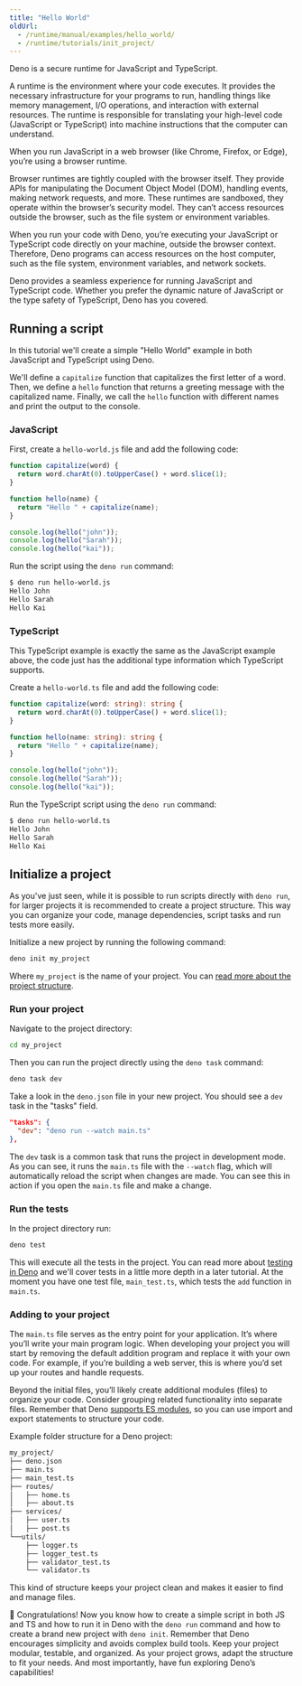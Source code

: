```yaml
---
title: "Hello World"
oldUrl:
  - /runtime/manual/examples/hello_world/
  - /runtime/tutorials/init_project/
---
```


Deno is a secure runtime for JavaScript and TypeScript.

A runtime is the environment where your code executes. It provides the necessary
infrastructure for your programs to run, handling things like memory management,
I/O operations, and interaction with external resources. The runtime is
responsible for translating your high-level code (JavaScript or TypeScript) into
machine instructions that the computer can understand.

When you run JavaScript in a web browser (like Chrome, Firefox, or Edge), you’re
using a browser runtime.

Browser runtimes are tightly coupled with the browser itself. They provide APIs
for manipulating the Document Object Model (DOM), handling events, making
network requests, and more. These runtimes are sandboxed, they operate within
the browser’s security model. They can’t access resources outside the browser,
such as the file system or environment variables.

When you run your code with Deno, you’re executing your JavaScript or TypeScript
code directly on your machine, outside the browser context. Therefore, Deno
programs can access resources on the host computer, such as the file system,
environment variables, and network sockets.

Deno provides a seamless experience for running JavaScript and TypeScript code.
Whether you prefer the dynamic nature of JavaScript or the type safety of
TypeScript, Deno has you covered.

## Running a script

In this tutorial we'll create a simple "Hello World" example in both JavaScript
and TypeScript using Deno.

We'll define a `capitalize` function that capitalizes the first letter of a
word. Then, we define a `hello` function that returns a greeting message with
the capitalized name. Finally, we call the `hello` function with different names
and print the output to the console.

### JavaScript

First, create a `hello-world.js` file and add the following code:

```js title="hello-world.js"
function capitalize(word) {
  return word.charAt(0).toUpperCase() + word.slice(1);
}

function hello(name) {
  return "Hello " + capitalize(name);
}

console.log(hello("john"));
console.log(hello("Sarah"));
console.log(hello("kai"));
```

Run the script using the `deno run` command:

```sh
$ deno run hello-world.js
Hello John
Hello Sarah
Hello Kai
```

### TypeScript

This TypeScript example is exactly the same as the JavaScript example above, the
code just has the additional type information which TypeScript supports.

Create a `hello-world.ts` file and add the following code:

```ts title="hello-world.ts"
function capitalize(word: string): string {
  return word.charAt(0).toUpperCase() + word.slice(1);
}

function hello(name: string): string {
  return "Hello " + capitalize(name);
}

console.log(hello("john"));
console.log(hello("Sarah"));
console.log(hello("kai"));
```

Run the TypeScript script using the `deno run` command:

```sh
$ deno run hello-world.ts
Hello John
Hello Sarah
Hello Kai
```

## Initialize a project

As you've just seen, while it is possible to run scripts directly with
`deno run`, for larger projects it is recommended to create a project structure.
This way you can organize your code, manage dependencies, script tasks and run
tests more easily.

Initialize a new project by running the following command:

```sh
deno init my_project
```

Where `my_project` is the name of your project. You can
[read more about the project structure](/runtime/getting_started/first_project/).

### Run your project

Navigate to the project directory:

```sh
cd my_project
```

Then you can run the project directly using the `deno task` command:

```sh
deno task dev
```

Take a look in the `deno.json` file in your new project. You should see a `dev`
task in the "tasks" field.

```json title="deno.json"
"tasks": {
  "dev": "deno run --watch main.ts"
},
```

The `dev` task is a common task that runs the project in development mode. As
you can see, it runs the `main.ts` file with the `--watch` flag, which will
automatically reload the script when changes are made. You can see this in
action if you open the `main.ts` file and make a change.

### Run the tests

In the project directory run:

```sh
deno test
```

This will execute all the tests in the project. You can read more about
[testing in Deno](/runtime/fundamentals/testing/) and we'll cover tests in a
little more depth in a later tutorial. At the moment you have one test file,
`main_test.ts`, which tests the `add` function in `main.ts`.

### Adding to your project

The `main.ts` file serves as the entry point for your application. It’s where
you’ll write your main program logic. When developing your project you will
start by removing the default addition program and replace it with your own
code. For example, if you’re building a web server, this is where you’d set up
your routes and handle requests.

Beyond the initial files, you’ll likely create additional modules (files) to
organize your code. Consider grouping related functionality into separate files.
Remember that Deno [supports ES modules](/runtime/fundamentals/modules/), so you
can use import and export statements to structure your code.

Example folder structure for a Deno project:

```sh
my_project/
├── deno.json
├── main.ts
├── main_test.ts
├── routes/
│   ├── home.ts
│   ├── about.ts
├── services/
│   ├── user.ts
│   ├── post.ts
└──utils/
    ├── logger.ts
    ├── logger_test.ts
    ├── validator_test.ts
    └── validator.ts
```

This kind of structure keeps your project clean and makes it easier to find and
manage files.

🦕 Congratulations! Now you know how to create a simple script in both JS and TS
and how to run it in Deno with the `deno run` command and how to create a brand
new project with `deno init`. Remember that Deno encourages simplicity and
avoids complex build tools. Keep your project modular, testable, and organized.
As your project grows, adapt the structure to fit your needs. And most
importantly, have fun exploring Deno’s capabilities!
